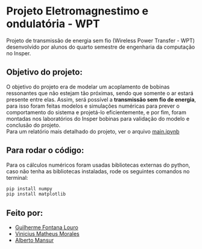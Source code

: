 # Projeto Eletromagnestimo e ondulatória - WPT
Projeto de transmissão de energia sem fio (Wireless Power Transfer - WPT) desenvolvido por alunos do quarto semestre de engenharia da computação no Insper.

## Objetivo do projeto:
O objetivo do projeto era de modelar um acoplamento de bobinas ressonantes que não estejam tão próximas, sendo que somente o ar estará presente
entre elas. Assim, será possível a **transmissão sem fio de energia**, para isso foram feitas modelos e simulações numéricas para prever o comportamento do sistema e projetá-lo eficientemente, e por fim, foram montadas nos laboratórios do Insper bobinas para validação do modelo e conclusão do projeto.   
Para um relatório mais detalhado do projeto, ver o arquivo [main.ipynb](https://github.com/guifl2001/Projeto-Eletromag/blob/main/main.ipynb)


## Para rodar o código:
Para os cálculos numéricos foram usadas bibliotecas externas do python, caso não tenha as bibliotecas instaladas, rode os seguintes comandos no terminal:
```cmd
pip install numpy
pip install matplotlib
```

## Feito por:
- [Guilherme Fontana Louro](https://github.com/guifl2001)
- [Vinicius Matheus Morales](https://github.com/viniciusmm7)
- [Alberto Mansur](https://github.com/betomansur)